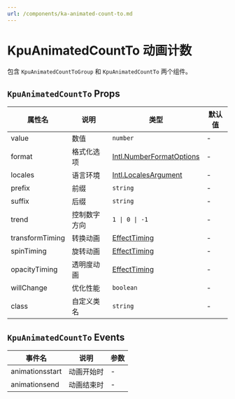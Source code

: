 ```yaml
---
url: /components/ka-animated-count-to.md
---
```

# KpuAnimatedCountTo 动画计数

包含 `KpuAnimatedCountToGroup` 和 `KpuAnimatedCountTo` 两个组件。

## `KpuAnimatedCountTo` Props

| 属性名          | 说明         | 类型                                                                                                                                                | 默认值 |
| --------------- | ------------ | --------------------------------------------------------------------------------------------------------------------------------------------------- | ------ |
| value           | 数值         | `number`                                                                                                                                            | -      |
| format          | 格式化选项   | [Intl.NumberFormatOptions](https://developer.mozilla.org/en-US/docs/Web/JavaScript/Reference/Global_Objects/Intl/NumberFormat/NumberFormat#options) | -      |
| locales         | 语言环境     | [Intl.LocalesArgument](https://developer.mozilla.org/en-US/docs/Web/JavaScript/Reference/Global_Objects/Intl/NumberFormat/NumberFormat#locales)     | -      |
| prefix          | 前缀         | `string`                                                                                                                                            | -      |
| suffix          | 后缀         | `string`                                                                                                                                            | -      |
| trend           | 控制数字方向 | `1 \| 0 \| -1`                                                                                                                                      | -      |
| transformTiming | 转换动画     | [EffectTiming](https://developer.mozilla.org/en-US/docs/Web/API/AnimationEffect/getTiming#return_value)                                             | -      |
| spinTiming      | 旋转动画     | [EffectTiming](https://developer.mozilla.org/en-US/docs/Web/API/AnimationEffect/getTiming#return_value)                                             | -      |
| opacityTiming   | 透明度动画   | [EffectTiming](https://developer.mozilla.org/en-US/docs/Web/API/AnimationEffect/getTiming#return_value)                                             | -      |
| willChange      | 优化性能     | `boolean`                                                                                                                                           | -      |
| class           | 自定义类名   | `string`                                                                                                                                            | -      |

## `KpuAnimatedCountTo` Events

| 事件名          | 说明         | 参数 |
| --------------- | ------------ | ---- |
| animationsstart | 动画开始时   | -    |
| animationsend   | 动画结束时   | -    |
